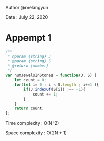 Author @melangyun

Date : July 22, 2020

# Appempt 1

```javascript
/**
 * @param {string} J
 * @param {string} S
 * @return {number}
 */
var numJewelsInStones = function(J, S) {
    let count = 0;
    for(let i= 0 ; i < S.length ; i+=1 ){
        if(J.indexOf(S[i]) !== -1){
            count += 1;
        }
    }
    return count;
};
```

Time complexity : O(N^2)

Space complexity : O(2N + 1)